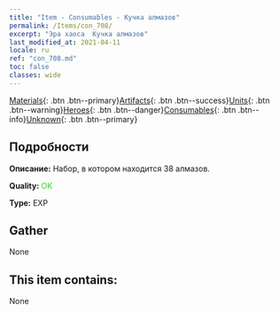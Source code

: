 ```yaml
---
title: "Item - Consumables - Кучка алмазов"
permalink: /Items/con_708/
excerpt: "Эра хаоса  Кучка алмазов"
last_modified_at: 2021-04-11
locale: ru
ref: "con_708.md"
toc: false
classes: wide
---
```

 [Materials](/ru/Items/){: .btn .btn--primary}[Artifacts](/ru/Items/Artifacts/){: .btn .btn--success}[Units](/ru/Items/Units/){: .btn .btn--warning}[Heroes](/ru/Items/Heroes/){: .btn .btn--danger}[Consumables](/ru/Items/Consumables/){: .btn .btn--info}[Unknown](/ru/Items/Unknown/){: .btn .btn--primary}

## Подробности
 **Описание:** Набор, в котором находится 38 алмазов.

 **Quality:** <span style="color: #32CD32">OK</span>

 **Type:** EXP

## Gather

  None

## This item contains:

  None

